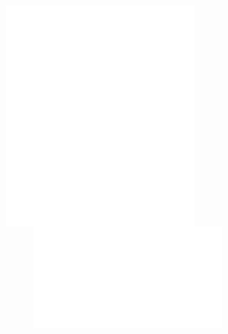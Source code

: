 [<img align="left" width=440 src="https://github.com/ef1500/ef1500/blob/main/metrics.svg">](https://soundcloud.com/wazmusic/a-little-story)
[<img align="left" width=440 src="https://github.com/ef1500/ef1500/blob/main/metrics.plugin.followup.user.svg">](https://soundcloud.com/wazmusic/a-little-story)
[<img align="right" width=440 src="https://github.com/ef1500/ef1500/blob/main/metrics.plugin.anilist.svg">](https://soundcloud.com/wazmusic/a-little-story)
[<img align="right" width=440 src="https://github.com/ef1500/ef1500/blob/main/metrics.plugin.anilist.manga.svg">](https://soundcloud.com/wazmusic/a-little-story)
